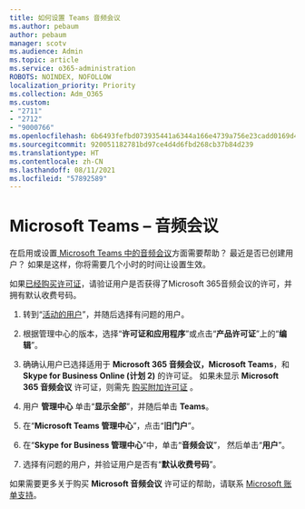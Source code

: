```yaml
---
title: 如何设置 Teams 音频会议
ms.author: pebaum
author: pebaum
manager: scotv
ms.audience: Admin
ms.topic: article
ms.service: o365-administration
ROBOTS: NOINDEX, NOFOLLOW
localization_priority: Priority
ms.collection: Adm_O365
ms.custom:
- "2711"
- "2712"
- "9000766"
ms.openlocfilehash: 6b6493fefbd073935441a6344a166e4739a756e23cadd0169d41ebdbd927ae85
ms.sourcegitcommit: 920051182781bd97ce4d4d6fbd268cb37b84d239
ms.translationtype: HT
ms.contentlocale: zh-CN
ms.lasthandoff: 08/11/2021
ms.locfileid: "57892589"
---
```

# <a name="microsoft-teams--audio-conferencing"></a>Microsoft Teams – 音频会议

在启用或设置[ Microsoft Teams 中的音频会议](https://docs.microsoft.com/microsoftteams/set-up-audio-conferencing-in-teams)方面需要帮助？  最近是否已创建用户？ 如果是这样，你将需要几个小时的时间让设置生效。

如果[已经购买许可证](https://docs.microsoft.com/microsoftteams/set-up-audio-conferencing-in-teams#step-2-get-and-assign-licenses)，请验证用户是否获得了Microsoft 365音频会议的许可，并拥有默认收费号码。

1. 转到“[活动的用户](https://admin.microsoft.com/Adminportal/Home?source=applauncher#/users)”，并随后选择有问题的用户。

2. 根据管理中心的版本，选择“**许可证和应用程序**”或点击“**产品许可证**”上的“**编辑**”。

3. 确确认用户已选择适用于 **Microsoft 365 音频会议，Microsoft Teams**，和 **Skype for Business Online (计划 2)** 的许可证。 如果未显示 **Microsoft 365 音频会议** 许可证，则需先 [购买附加许可证](https://docs.microsoft.com/microsoftteams/teams-add-on-licensing/microsoft-teams-add-on-licensing?tabs=small-business) 。

4. 用户 **管理中心** 单击“**显示全部**”，并随后单击 **Teams**。

5. 在“**Microsoft Teams 管理中心**”，点击“**旧门户**”。

6. 在“**Skype for Business 管理中心**”中，单击“**音频会议**”， 然后单击“**用户**”。

7. 选择有问题的用户，并验证用户是否有“**默认收费号码**”。

如果需要更多关于购买 **Microsoft 音频会议** 许可证的帮助，请联系 [Microsoft 账单支持](https://go.microsoft.com/fwlink/p/?linkid=518322)。
